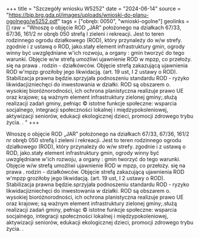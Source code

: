 +++
title = "Szczegóły wniosku W5252"
date = "2024-06-14"
source = "https://bip.brg.gda.pl/images/uploads/wnioski-do-planu-ogolnego/w5252.pdf"
tags = ["obręb: 0050", "wnioski-ogolne"]
geolinks = []
raw = "Wnoszę o objęcie ROD „JAR” położonego na działkach 67/33, 67/36, 161/2 nr obręb 050 strefą I zieleni i rekreacji. Jest to teren rodzinnego ogrodu działkowego (ROD), który przynależy do w/w strefy. zgodnie i z ustawą o ROD, jako.stały element infrastruktury gmin, ogrody winny być uwzględniane w'ich rozwoju, a organy : gmin tworzyć do tego warunki. Objęcie w/w strefą umożliwi ujawnienie ROD w mpzp, co przełoży. się na prawa . rodzin - działkówców. Objęcie strefą zakazującą ujawnienia ROD w'mpzp groziłoby jego likwidacją. (art. 19 ust, I 2 ustawy o ROD). Stabilizacja prawna będzie.sprzyjała podnoszeniu standardu ROD - ryzyko likwidacjizniechęci do inwestowania w działki. ROD są obszarem o. wysokiej bioróżnorodności, ich ochrona planistyczna realizuje  prawo UE oraz krajowe; są ważnym element infrastruktury zielonej gminy;.służą realizacji zadań gminy, pełniąc © istotne funkcje społeczne: wsparcia socjalnego, integracji społeczności lokalnej i międzypokoleniowej, aktywizacji seniorów, edukacji ekologicznej dzieci, promocji zdrowego trybu życia. . "
+++

Wnoszę o objęcie ROD „JAR” położonego na działkach 67/33, 67/36, 161/2 nr obręb 050 strefą
I zieleni i rekreacji. Jest to teren rodzinnego ogrodu działkowego (ROD), który przynależy do w/w strefy. zgodnie
i z ustawą o ROD, jako.stały element infrastruktury gmin, ogrody winny być uwzględniane w'ich rozwoju, a organy
: gmin tworzyć do tego warunki. Objęcie w/w strefą umożliwi ujawnienie ROD w mpzp, co przełoży. się na prawa
. rodzin - działkówców. Objęcie strefą zakazującą ujawnienia ROD w'mpzp groziłoby jego likwidacją. (art. 19 ust,
I 2 ustawy o ROD). Stabilizacja prawna będzie.sprzyjała podnoszeniu standardu ROD - ryzyko likwidacjizniechęci
do inwestowania w działki. ROD są obszarem o. wysokiej bioróżnorodności, ich ochrona planistyczna realizuje 
prawo UE oraz krajowe; są ważnym element infrastruktury zielonej gminy;.służą realizacji zadań gminy, pełniąc ©
istotne funkcje społeczne: wsparcia socjalnego, integracji społeczności lokalnej i międzypokoleniowej,
aktywizacji seniorów, edukacji ekologicznej dzieci, promocji zdrowego trybu życia. .



